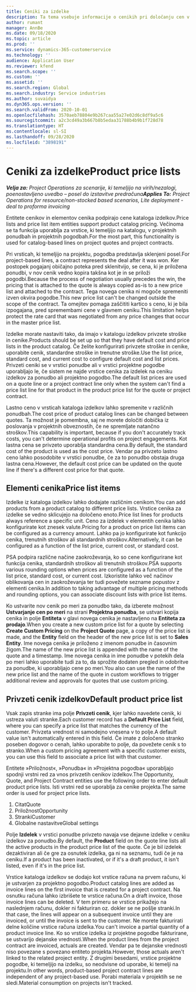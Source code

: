 ```yaml
---
title: Ceniki za izdelke
description: Ta tema vsebuje informacije o cenikih pri določanju cen v katalogu, ki se uporabljajo za ponudbe in pogodbe za projekte.
author: rumant
manager: AnnBe
ms.date: 09/18/2020
ms.topic: article
ms.prod: ''
ms.service: dynamics-365-customerservice
ms.technology: ''
audience: Application User
ms.reviewer: kfend
ms.search.scope: ''
ms.custom: ''
ms.assetid: ''
ms.search.region: Global
ms.search.industry: Service industries
ms.author: suvaidya
ms.dyn365.ops.version: ''
ms.search.validFrom: 2020-10-01
ms.openlocfilehash: 3570aeb78804e9b267caa55a27e02d6c8df9a5c6
ms.sourcegitcommit: a2c3cd49a3b667b8b5edaa31788b4b9b1f728d78
ms.translationtype: HT
ms.contentlocale: sl-SI
ms.lasthandoff: 09/28/2020
ms.locfileid: "3898191"
---
```

# <a name="product-price-lists"></a><span data-ttu-id="3acc1-103">Ceniki za izdelke</span><span class="sxs-lookup"><span data-stu-id="3acc1-103">Product price lists</span></span>

<span data-ttu-id="3acc1-104">_**Velja za:** Project Operations za scenarije, ki temeljijo na virih/nezalogi, poenostavljeno uvedbo – posel do izstavitve predračuna_</span><span class="sxs-lookup"><span data-stu-id="3acc1-104">_**Applies To:** Project Operations for resource/non-stocked based scenarios, Lite deployment - deal to proforma invoicing_</span></span>

<span data-ttu-id="3acc1-105">Entitete cenikov in elementov cenika podpirajo cene kataloga izdelkov.</span><span class="sxs-lookup"><span data-stu-id="3acc1-105">Price lists and price list item entities support product catalog pricing.</span></span> <span data-ttu-id="3acc1-106">Večinoma se ta funkcija uporablja za vrstice, ki temeljijo na katalogu, v projektnih ponudbah in projektnih pogodbah.</span><span class="sxs-lookup"><span data-stu-id="3acc1-106">For the most part, this functionality is used for catalog-based lines on project quotes and project contracts.</span></span>

<span data-ttu-id="3acc1-107">Pri vrsticah, ki temeljijo na projektu, pogodba predstavlja sklenjeni posel.</span><span class="sxs-lookup"><span data-stu-id="3acc1-107">For project-based lines, a contract represents the deal after it was won.</span></span> <span data-ttu-id="3acc1-108">Ker postopek pogajanj običajno poteka pred sklenitvijo, se cena, ki je priložena ponudbi, v nov cenik vedno kopira takšna kot je in se priloži pogodbi.</span><span class="sxs-lookup"><span data-stu-id="3acc1-108">Because the process of negotiation usually precedes the win, the pricing that is attached to the quote is always copied as-is to a new price list and attached to the contract.</span></span> <span data-ttu-id="3acc1-109">Tega novega cenika ni mogoče spremeniti izven okvira pogodbe.</span><span class="sxs-lookup"><span data-stu-id="3acc1-109">This new price list can't be changed outside the scope of the contract.</span></span> <span data-ttu-id="3acc1-110">Ta omejitev pomaga zaščititi kartico s ceno, ki je bila izpogajana, pred spremembami cene v glavnem ceniku.</span><span class="sxs-lookup"><span data-stu-id="3acc1-110">This limitation helps protect the rate card that was negotiated from any price changes that occur in the master price list.</span></span>

<span data-ttu-id="3acc1-111">Izdelke morate nastaviti tako, da imajo v katalogu izdelkov privzete stroške in cenike.</span><span class="sxs-lookup"><span data-stu-id="3acc1-111">Products should be set up so that they have default cost and price lists in the product catalog.</span></span> <span data-ttu-id="3acc1-112">Če želite konfigurirati privzete stroške in cenike, uporabite cenik, standardne stroške in trenutne stroške.</span><span class="sxs-lookup"><span data-stu-id="3acc1-112">Use the list price, standard cost, and current cost to configure default cost and list prices.</span></span> <span data-ttu-id="3acc1-113">Privzeti ceniki se v vrstici ponudbe ali v vrstici projektne pogodbe uporabljajo le, če sistem ne najde vrstice cenika za izdelek na ceniku izdelkov za ponudbo ali projektno pogodbo.</span><span class="sxs-lookup"><span data-stu-id="3acc1-113">The default list prices are used on a quote line or a project contract line only when the system can't find a price list line for that product in the product price list for the quote or project contract.</span></span>

<span data-ttu-id="3acc1-114">Lastno ceno v vrsticah kataloga izdelkov lahko spremenite v različnih ponudbah.</span><span class="sxs-lookup"><span data-stu-id="3acc1-114">The cost price of product catalog lines can be changed between quotes.</span></span> <span data-ttu-id="3acc1-115">Ta možnost je pomembna, saj ne morete določiti dobička iz poslovanja v projektnih obveznostih, če ne spremljate natančno stroškov.</span><span class="sxs-lookup"><span data-stu-id="3acc1-115">This capability is important, because if you don't accurately track costs, you can't determine operational profits on project engagements.</span></span> <span data-ttu-id="3acc1-116">Kot lastna cena se privzeto uporablja standardna cena.</span><span class="sxs-lookup"><span data-stu-id="3acc1-116">By default, the standard cost of the product is used as the cost price.</span></span> <span data-ttu-id="3acc1-117">Vendar pa privzeto lastno ceno lahko posodobite v vrstici ponudbe, če za to ponudbo obstaja druga lastna cena.</span><span class="sxs-lookup"><span data-stu-id="3acc1-117">However, the default cost price can be updated on the quote line if there's a different cost price for that quote.</span></span>

## <a name="price-list-items"></a><span data-ttu-id="3acc1-118">Elementi cenika</span><span class="sxs-lookup"><span data-stu-id="3acc1-118">Price list items</span></span>

<span data-ttu-id="3acc1-119">Izdelke iz kataloga izdelkov lahko dodajate različnim cenikom.</span><span class="sxs-lookup"><span data-stu-id="3acc1-119">You can add products from a product catalog to different price lists.</span></span> <span data-ttu-id="3acc1-120">Vrstice cenika za izdelke se vedno sklicujejo na določeno enoto.</span><span class="sxs-lookup"><span data-stu-id="3acc1-120">Price list lines for products always reference a specific unit.</span></span> <span data-ttu-id="3acc1-121">Ceno za izdelek v elementih cenika lahko konfigurirate kot znesek valute.</span><span class="sxs-lookup"><span data-stu-id="3acc1-121">Pricing for a product on price list items can be configured as a currency amount.</span></span> <span data-ttu-id="3acc1-122">Lahko pa jo konfigurirate kot funkcijo cenika, trenutnih stroškov ali standardnih stroškov.</span><span class="sxs-lookup"><span data-stu-id="3acc1-122">Alternatively, it can be configured as a function of the list price, current cost, or standard cost.</span></span>

<span data-ttu-id="3acc1-123">PSA podpira različne načine zaokroževanja, ko so cene konfigurirane kot funkcija cenika, standardnih stroškov ali trenutnih stroškov.</span><span class="sxs-lookup"><span data-stu-id="3acc1-123">PSA supports various rounding options when prices are configured as a function of the list price, standard cost, or current cost.</span></span> <span data-ttu-id="3acc1-124">Izkoristite lahko več načinov oblikovanja cen in zaokroževanja ter tudi povežete sezname popustov z elementi cenika.</span><span class="sxs-lookup"><span data-stu-id="3acc1-124">In addition to taking advantage of multiple pricing methods and rounding options, you can associate discount lists with price list items.</span></span> 

<span data-ttu-id="3acc1-125">Ko ustvarite nov cenik po meri za ponudbo tako, da izberete možnost **Ustvarjanje cen po meri** na strani **Projektna ponudba**, se ustvari kopija cenika in polje **Entiteta** v glavi novega cenika je nastavljeno na **Entiteta za prodajo**.</span><span class="sxs-lookup"><span data-stu-id="3acc1-125">When you create a new custom price list for a quote by selecting **Create Custom Pricing** on the **Project Quote** page, a copy of the price list is made, and the **Entity** field on the header of the new price list is set to **Sales Entity**.</span></span> <span data-ttu-id="3acc1-126">Ime novega cenika je priloženo z imenom ponudbe in časovnim žigom.</span><span class="sxs-lookup"><span data-stu-id="3acc1-126">The name of the new price list is appended with the name of the quote and a timestamp.</span></span> <span data-ttu-id="3acc1-127">Ime novega cenika in ime ponudbe v potekih dela po meri lahko uporabite tudi za to, da sprožite dodaten pregled in odobritve za ponudbe, ki uporabljajo cene po meri.</span><span class="sxs-lookup"><span data-stu-id="3acc1-127">You also can use the name of the new price list and the name of the quote in custom workflows to trigger additional review and approvals for quotes that use custom pricing.</span></span>

 
## <a name="default-product-price-list"></a><span data-ttu-id="3acc1-128">Privzeti cenik izdelkov</span><span class="sxs-lookup"><span data-stu-id="3acc1-128">Default product price list</span></span>
<span data-ttu-id="3acc1-129">Vsak zapis stranke ima polje **Privzeti cenik**, kjer lahko navedete cenik, ki ustreza valuti stranke.</span><span class="sxs-lookup"><span data-stu-id="3acc1-129">Each customer record has a **Default Price List** field, where you can specify a price list that matches the currency of the customer.</span></span> <span data-ttu-id="3acc1-130">Privzeta vrednost ni samodejno vnesena v to polje.</span><span class="sxs-lookup"><span data-stu-id="3acc1-130">A default value isn't automatically entered in this field.</span></span> <span data-ttu-id="3acc1-131">Če imate z določeno stranko poseben dogovor o cenah, lahko uporabite to polje, da povežete cenik s to stranko.</span><span class="sxs-lookup"><span data-stu-id="3acc1-131">When a custom pricing agreement with a specific customer exists, you can use this field to associate a price list with that customer.</span></span>

<span data-ttu-id="3acc1-132">Entitete »Priložnost«, »Ponudba« in »Projektna pogodba« uporabljajo spodnji vrstni red za vnos privzetih cenikov izdelkov.</span><span class="sxs-lookup"><span data-stu-id="3acc1-132">The Opportunity, Quote, and Project Contract entities use the following order to enter default product price lists.</span></span> <span data-ttu-id="3acc1-133">Isti vrstni red se uporablja za cenike projekta.</span><span class="sxs-lookup"><span data-stu-id="3acc1-133">The same order is used for project price lists.</span></span>

1.  <span data-ttu-id="3acc1-134">Citat</span><span class="sxs-lookup"><span data-stu-id="3acc1-134">Quote</span></span>
2.  <span data-ttu-id="3acc1-135">Priložnost</span><span class="sxs-lookup"><span data-stu-id="3acc1-135">Opportunity</span></span>
3.  <span data-ttu-id="3acc1-136">Stranki</span><span class="sxs-lookup"><span data-stu-id="3acc1-136">Customer</span></span>
4.  <span data-ttu-id="3acc1-137">Globalne nastavitve</span><span class="sxs-lookup"><span data-stu-id="3acc1-137">Global settings</span></span> 

<span data-ttu-id="3acc1-138">Polje **Izdelek** v vrstici ponudbe privzeto navaja vse dejavne izdelke v ceniku izdelkov za ponudbo.</span><span class="sxs-lookup"><span data-stu-id="3acc1-138">By default, the **Product** field on the quote line lists all the active products in the product price list of the quote.</span></span> <span data-ttu-id="3acc1-139">Če je bil izdelek dezaktiviran ali če gre za osnutek izdelka, ga ni na seznamu, tudi če je na ceniku.</span><span class="sxs-lookup"><span data-stu-id="3acc1-139">If a product has been inactivated, or if it's a draft product, it isn't listed, even if it's in the price list.</span></span> 

<span data-ttu-id="3acc1-140">Vrstice kataloga izdelkov se dodajo kot vrstice računa na prvem računu, ki je ustvarjen za projektno pogodbo.</span><span class="sxs-lookup"><span data-stu-id="3acc1-140">Product catalog lines are added as invoice lines on the first invoice that is created for a project contract.</span></span> <span data-ttu-id="3acc1-141">Na osnutku računa lahko izbrišete te vrstice računa.</span><span class="sxs-lookup"><span data-stu-id="3acc1-141">On a draft invoice, those invoice lines can be deleted.</span></span> <span data-ttu-id="3acc1-142">V tem primeru se vrstice prikažejo na naslednjem računu, dokler ni fakturiran oz. dokler se ne pošlje stranki.</span><span class="sxs-lookup"><span data-stu-id="3acc1-142">In that case, the lines will appear on a subsequent invoice until they are invoiced, or until the invoice is sent to the customer.</span></span> <span data-ttu-id="3acc1-143">Ne morete fakturirati delne količine vrstice računa izdelka.</span><span class="sxs-lookup"><span data-stu-id="3acc1-143">You can't invoice a partial quantity of a product invoice line.</span></span> <span data-ttu-id="3acc1-144">Ko so vrstice izdelka iz projektne pogodbe fakturirane, se ustvarijo dejanske vrednosti.</span><span class="sxs-lookup"><span data-stu-id="3acc1-144">When the product lines from the project contract are invoiced, actuals are created.</span></span> <span data-ttu-id="3acc1-145">Vendar pa te dejanske vrednosti niso povezane s povezano entiteto projekta.</span><span class="sxs-lookup"><span data-stu-id="3acc1-145">However, those actuals aren't linked to the related project entity.</span></span> <span data-ttu-id="3acc1-146">Z drugimi besedami, vrstice projektne pogodbe, ki temeljijo na izdelku, so neodvisne od uporabe, ki temelji na projektu.</span><span class="sxs-lookup"><span data-stu-id="3acc1-146">In other words, product-based project contract lines are independent of any project-based use.</span></span> <span data-ttu-id="3acc1-147">Porabi materiala v projektih se ne sledi.</span><span class="sxs-lookup"><span data-stu-id="3acc1-147">Material consumption on projects isn't tracked.</span></span>
